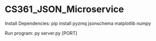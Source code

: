 # CS361_JSON_Microservice

Install Dependencies:
pip install pyzmq jsonschema matplotlib numpy

Run program:
py server.py [PORT]
